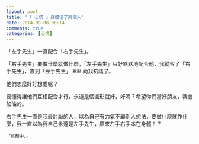 ```yaml
---
layout: post
title: '「 心情 」身體住了兩個人'
date: 2014-09-08 08:14
comments: true
categories: [心情]
---
```

「左手先生」一直配合「右手先生」。

「右手先生」要做什麼就做什麼，「左手先生」只好默默地配合他，我縱容了「右手先生」，直到「左手先生」 ```默默``` 向我抗議了。

他們怎麼好好想處呢？

要懂得讓他們互相配合才行，永遠是個圓形就好，好嗎？希望你們當好朋友，我會加油的。

右手先生一直是我最討厭的人，以為自己有力氣不顧別人想法，要做什麼就作什麼，我一直以為我自己永遠是左手先生，原來左手右手本在身體！？

```「反醒中」。```

